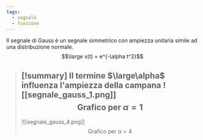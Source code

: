 ```yaml
---
tags:
  - segnale
  - funzione
---
```

Il segnale di Gauss è un segnale simmetrico con ampiezza unitaria simile ad una distribuzione normale.
$$\large x(t) = e^{-\alpha t^2}$$
>[!summary] Il termine $\large\alpha$ influenza l'ampiezza della campana
>![[segnale_gauss_1.png]]
>$$\text{Grafico per}\ \alpha = 1$$
>---
>![[segnale_gauss_4.png]]
>$$\text{Grafico per}\ \alpha = 4$$

